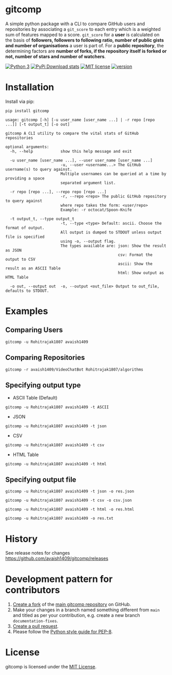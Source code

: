 # gitcomp

A simple python package with a CLI to compare GitHub users and repositories by associating a ```git_score``` to each 
entry which is a weighted sum of features mapped to a score. ```git_score``` for a **user** is calculated on the basis of 
**followers, followers to following ratio, number of public gists and number of organisations** a user is part of.
For a **public repository**, the determining factors are **number of forks, if the repository itself is forked or not,
number of stars and number of watchers**.

[![Python 3](https://img.shields.io/badge/python-3-blue.svg)](https://www.python.org/downloads/release/python-360/)
[![PyPi Download stats](http://pepy.tech/badge/gitcomp)](http://pepy.tech/project/gitcomp)
[![MIT license](https://img.shields.io/badge/License-MIT-blue.svg)](https://lbesson.mit-license.org/)
[![version](https://img.shields.io/badge/version-1.0.0-blue)](https://github.com/avaish1409/gitcomp/releases)


# Installation
 
Install via pip:
```shell
pip install gitcomp
```
```
usage: gitcomp [-h] [-u user_name [user_name ...] | -r repo [repo ...]] [-t output_t] [-o out]

gitcomp A CLI utility to compare the vital stats of GitHub repositories

optional arguments:
  -h, --help            show this help message and exit
  
  -u user_name [user_name ...], --user user_name [user_name ...]
                        -u, --user <username...> The GitHub username(s) to query against.
                        Multiple usernames can be queried at a time by providing a space
                        separated argument list.
                        
  -r repo [repo ...], --repo repo [repo ...]
                        -r, --repo <repo> The public GitHub repository to query against
                        where repo takes the form: <user/repo>
                        Example: -r octocat/Spoon-Knife
                        
  -t output_t, --type output_t
                        -t, --type <type> Default: ascii. Choose the format of output. 
                        All output is dumped to STDOUT unless output file is specified
                        using -o, --output flag.
                        The types available are: json: Show the result as JSON
                                                 csv: Format the output to CSV 
                                                 ascii: Show the result as an ASCII Table 
                                                 html: Show output as HTML Table
                                                 
  -o out, --output out  -o, --output <out_file> Output to out_file, defaults to STDOUT.
```

# Examples

## Comparing Users
```shell
gitcomp -u Rohitrajak1807 avaish1409
```
## Comparing Repositories
```shell
gitcomp -r avaish1409/VideoChatBot Rohitrajak1807/algorithms
```
## Specifying output type
- ASCII Table (Default)
```shell
gitcomp -u Rohitrajak1807 avaish1409 -t ASCII
```
- JSON
```shell
gitcomp -u Rohitrajak1807 avaish1409 -t json
```
- CSV
```shell
gitcomp -u Rohitrajak1807 avaish1409 -t csv
```
- HTML Table
```shell
gitcomp -u Rohitrajak1807 avaish1409 -t html
```

## Specifying output file
```shell
gitcomp -u Rohitrajak1807 avaish1409 -t json -o res.json
```
```shell
gitcomp -u Rohitrajak1807 avaish1409 -t csv -o csv.json
```
```shell
gitcomp -u Rohitrajak1807 avaish1409 -t html -o res.html
```
```shell
gitcomp -u Rohitrajak1807 avaish1409 -o res.txt
```

# History

See release notes for changes https://github.com/avaish1409/gitcomp/releases


# Development pattern for contributors

1. [Create a fork](https://help.github.com/articles/fork-a-repo/) of
   the [main gitcomp repository](https://github.com/avaish1409/gitcomp) on GitHub.
2. Make your changes in a branch named something different from `main` and titled as per your contribution, e.g. create
   a new branch `documentation-fixes`.
3. [Create a pull request](https://help.github.com/articles/creating-a-pull-request/).
4. Please follow the [Python style guide for PEP-8](https://www.python.org/dev/peps/pep-0008/).


# License

gitcomp is licensed under the [MIT License](https://github.com/avaish1409/gitcomp/blob/main/LICENSE).
